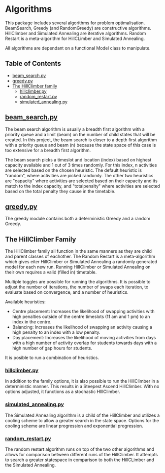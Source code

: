 # Algorithms

This package includes several algorithms for problem optimalisation.
BeamSearch, Greedy (and RandomGreedy) are constructive algorithms. HillClimber and Simulated Annealing are iterative algorithms. Random Restart is a meta-algorithm for HillCLimber and Simulated Annealing.

All algorithms are dependant on a functional Model class to manipulate.

## Table of Contents

* [beam_search.py](#beam_search.py)
* [greedy.py](#greedy.py)
* [The HillClimber family](#the-hillclimber-family)
    * [hillclimber.py](#hillclimber.py)
    * [random_restart.py](#random_restart.py)
    * [simulated_annealing.py](#simulated_annealing.py)

## [beam_search.py](/libraries/algorithms/beam_search.py)
The beam search algorithm is usually a breadth first algorithm with a priority queue and a limit (beam) on the number of child states that will be created. In this project, the beam search is closer to a depth first algorithm with a priority queue and beam (n) because the state space of this case is too extensive for a breadth first algorithm.

The beam search picks a timeslot and location (index) based on highest capacity available and 1 out of 3 times randomly. For this index, n activities are selected based on the chosen heuristic. The default heuristic is "random", where activities are picked randomly. The other two heuristics are "capacity" where activities are selected based on their capacity and its match to the index capacity, and "totalpenalty" where activities are selected based on the total penalty they cause in the timetable.

## [greedy.py](/libraries/algorithms/greedy.py)

The greedy module contains both a deterministic Greedy and a random Greedy.

## The HillClimber Family

The HillClimber family all function in the same manners as they are child and parent classes of eachother. The Random Restart is a meta-algorithm which gives eiter HillClimber or Simulated Annealing a randomly generated model for each new run. Running HillClimber or Simulated Annealing on their own requires a valid (filled in) timetable. 

Multiple toggles are possible for running the algorithms. It is possible to adjust the number of iterations, the number of swaps each iteration, to evaluate based on convergence, and a number of heuristics.

Available heuristics:
* Centre placement: Increases the likelihood of swapping activities with high penalties outside of the centre timeslots (11 am and 1 pm) to an index in the centre.
* Balancing: Increases the likelihood of swapping an activity causing a high penalty to an index with a low penalty.
* Day placement: Increases the likelihood of moving activities from days with a high number of activity overlap for students towards days with a high number of gap hours for students.

It is posible to run a combination of heuristics.

### [hillclimber.py](/libraries/algorithms/hillclimber.py)

In addition to the family options, it is also possible to run the HillClimber in a deterministic manner. This results in a Steepest Ascend HillClimber. With no options adjusted, it functions as a stochastic HIllClimber.

### [simulated_annealing.py](/libraries/algorithms/simulated_annealing.py)

The Simulated Annealing algorithm is a child of the HillClimber and utilizes a cooling scheme to allow a greater search in the state space. Options for the cooling scheme are linear progression and exponential progression.

### [random_restart.py](/libraries/algorithms/random_restart.py)

The random restart algorithm runs on top of the two other algorithms and allows for comparison between different runs of the HillClimber. It attempts to search a greater statespace in comparison to both the HillCLimber and the Simulated Annealing.


